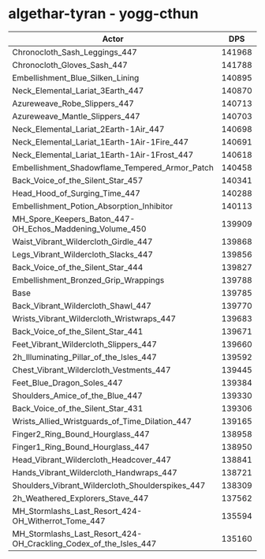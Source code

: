 # algethar-tyran - yogg-cthun
| Actor | DPS | Increase |
|---|:---:|:---:|
|Chronocloth_Sash_Leggings_447|141968|1.56%|
|Chronocloth_Gloves_Sash_447|141788|1.43%|
|Embellishment_Blue_Silken_Lining|140895|0.79%|
|Neck_Elemental_Lariat_3Earth_447|140870|0.78%|
|Azureweave_Robe_Slippers_447|140713|0.66%|
|Azureweave_Mantle_Slippers_447|140703|0.66%|
|Neck_Elemental_Lariat_2Earth-1Air_447|140698|0.65%|
|Neck_Elemental_Lariat_1Earth-1Air-1Fire_447|140691|0.65%|
|Neck_Elemental_Lariat_1Earth-1Air-1Frost_447|140618|0.60%|
|Embellishment_Shadowflame_Tempered_Armor_Patch|140458|0.48%|
|Back_Voice_of_the_Silent_Star_457|140341|0.40%|
|Head_Hood_of_Surging_Time_447|140288|0.36%|
|Embellishment_Potion_Absorption_Inhibitor|140113|0.23%|
|MH_Spore_Keepers_Baton_447-OH_Echos_Maddening_Volume_450|139909|0.09%|
|Waist_Vibrant_Wildercloth_Girdle_447|139868|0.06%|
|Legs_Vibrant_Wildercloth_Slacks_447|139856|0.05%|
|Back_Voice_of_the_Silent_Star_444|139827|0.03%|
|Embellishment_Bronzed_Grip_Wrappings|139788|0.00%|
|Base|139785|0.00%|
|Back_Vibrant_Wildercloth_Shawl_447|139770|-0.01%|
|Wrists_Vibrant_Wildercloth_Wristwraps_447|139683|-0.07%|
|Back_Voice_of_the_Silent_Star_441|139671|-0.08%|
|Feet_Vibrant_Wildercloth_Slippers_447|139660|-0.09%|
|2h_Illuminating_Pillar_of_the_Isles_447|139592|-0.14%|
|Chest_Vibrant_Wildercloth_Vestments_447|139445|-0.24%|
|Feet_Blue_Dragon_Soles_447|139384|-0.29%|
|Shoulders_Amice_of_the_Blue_447|139330|-0.33%|
|Back_Voice_of_the_Silent_Star_431|139306|-0.34%|
|Wrists_Allied_Wristguards_of_Time_Dilation_447|139165|-0.44%|
|Finger2_Ring_Bound_Hourglass_447|138958|-0.59%|
|Finger1_Ring_Bound_Hourglass_447|138950|-0.60%|
|Head_Vibrant_Wildercloth_Headcover_447|138841|-0.68%|
|Hands_Vibrant_Wildercloth_Handwraps_447|138721|-0.76%|
|Shoulders_Vibrant_Wildercloth_Shoulderspikes_447|138309|-1.06%|
|2h_Weathered_Explorers_Stave_447|137562|-1.59%|
|MH_Stormlashs_Last_Resort_424-OH_Witherrot_Tome_447|135594|-3.00%|
|MH_Stormlashs_Last_Resort_424-OH_Crackling_Codex_of_the_Isles_447|135160|-3.31%|
